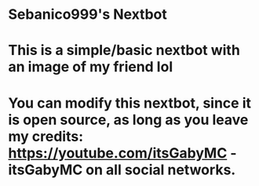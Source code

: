 # Sebanico999's Nextbot

# This is a simple/basic nextbot with an image of my friend lol
# You can modify this nextbot, since it is open source, as long as you leave my credits: https://youtube.com/itsGabyMC - itsGabyMC on all social networks. 
